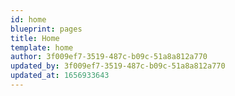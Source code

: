 ```yaml
---
id: home
blueprint: pages
title: Home
template: home
author: 3f009ef7-3519-487c-b09c-51a8a812a770
updated_by: 3f009ef7-3519-487c-b09c-51a8a812a770
updated_at: 1656933643
---
```

